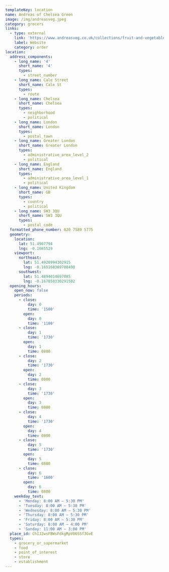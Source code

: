 ```yaml
---
templateKey: location
name: Andreas of Chelsea Green
image: /img/andreasveg.jpeg
category: grocers
links:
  - type: external
    link: 'https://www.andreasveg.co.uk/collections/fruit-and-vegetables'
    label: Website
    category: order
location:
  address_components:
    - long_name: '4'
      short_name: '4'
      types:
        - street_number
    - long_name: Cale Street
      short_name: Cale St
      types:
        - route
    - long_name: Chelsea
      short_name: Chelsea
      types:
        - neighborhood
        - political
    - long_name: London
      short_name: London
      types:
        - postal_town
    - long_name: Greater London
      short_name: Greater London
      types:
        - administrative_area_level_2
        - political
    - long_name: England
      short_name: England
      types:
        - administrative_area_level_1
        - political
    - long_name: United Kingdom
      short_name: GB
      types:
        - country
        - political
    - long_name: SW3 3QU
      short_name: SW3 3QU
      types:
        - postal_code
  formatted_phone_number: 020 7589 5775
  geometry:
    location:
      lat: 51.4907794
      lng: -0.1665529
    viewport:
      northeast:
        lat: 51.4920994302915
        lng: -0.165160369708498
      southwest:
        lat: 51.4894014697085
        lng: -0.167858330291502
  opening_hours:
    open_now: false
    periods:
      - close:
          day: 0
          time: '1500'
        open:
          day: 0
          time: '1100'
      - close:
          day: 1
          time: '1730'
        open:
          day: 1
          time: 0800
      - close:
          day: 2
          time: '1730'
        open:
          day: 2
          time: 0800
      - close:
          day: 3
          time: '1730'
        open:
          day: 3
          time: 0800
      - close:
          day: 4
          time: '1730'
        open:
          day: 4
          time: 0800
      - close:
          day: 5
          time: '1730'
        open:
          day: 5
          time: 0800
      - close:
          day: 6
          time: '1600'
        open:
          day: 6
          time: 0800
    weekday_text:
      - 'Monday: 8:00 AM – 5:30 PM'
      - 'Tuesday: 8:00 AM – 5:30 PM'
      - 'Wednesday: 8:00 AM – 5:30 PM'
      - 'Thursday: 8:00 AM – 5:30 PM'
      - 'Friday: 8:00 AM – 5:30 PM'
      - 'Saturday: 8:00 AM – 4:00 PM'
      - 'Sunday: 11:00 AM – 3:00 PM'
  place_id: ChIJ2wsFBWsFdkgRpV06SSf3GvE
  types:
    - grocery_or_supermarket
    - food
    - point_of_interest
    - store
    - establishment
---
```

